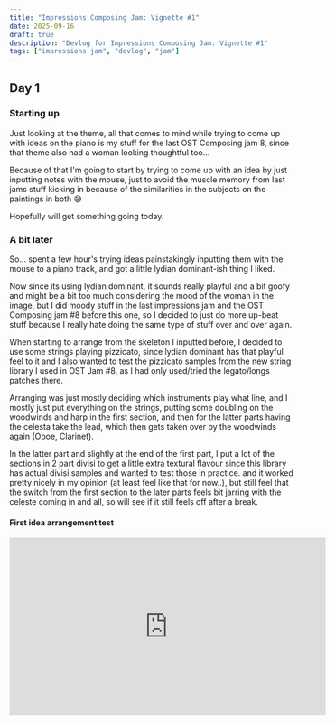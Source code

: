 ```yaml
---
title: "Impressions Composing Jam: Vignette #1"
date: 2025-09-16
draft: true
description: "Devlog for Impressions Composing Jam: Vignette #1"
tags: ["impressions jam", "devlog", "jam"]
---
```

## Day 1

### Starting up

Just looking at the theme, all that comes to mind while trying to come up with ideas on the piano is my stuff for the last OST Composing jam 8, since that theme also had a woman looking thoughtful too...

Because of that I'm going to start by trying to come up with an idea by just inputting notes with the mouse, just to avoid the muscle memory from last jams stuff kicking in because of the similarities in the subjects on the paintings in both 😅

Hopefully will get something going today.

### A bit later 

So... spent a few hour's trying ideas painstakingly inputting them with the mouse to a piano track, and got a little lydian dominant-ish thing I liked.

Now since its using lydian dominant, it sounds really playful and a bit goofy and might be a bit too much considering the mood of the woman in the image, but I did moody stuff in the last impressions jam and the OST Composing jam #8 before this one, so I decided to just do more up-beat stuff because I really hate doing the same type of stuff over and over again.

When starting to arrange from the skeleton I inputted before, I decided to use some strings playing pizzicato, since lydian dominant has that playful feel to it and I also wanted to test the pizzicato samples from the new string library I used in OST Jam #8, as I had only used/tried the legato/longs patches there.

Arranging was just mostly deciding which instruments play what line, and I mostly just put everything on the strings, putting some doubling on the woodwinds and harp in the first section, and then for the latter parts having the celesta take the lead, which then gets taken over by the woodwinds again (Oboe, Clarinet).

In the latter part and slightly at the end of the first part, I put a lot of the sections in 2 part divisi to get a little extra textural flavour since this library has actual divisi samples and wanted to test those in practice. and it worked pretty nicely in my opinion (at least feel like that for now..), but still feel that the switch from the first section to the later parts feels bit jarring with the celeste coming in and all, so will see if it still feels off after a break.

#### First idea arrangement test
<iframe width="560" height="315" src="https://www.youtube.com/embed/OdbgYhEsuxY?si=NxXCGg4K853N4pTb" title="YouTube video player" frameborder="0" allow="accelerometer; autoplay; clipboard-write; encrypted-media; gyroscope; picture-in-picture; web-share" referrerpolicy="strict-origin-when-cross-origin" allowfullscreen></iframe>